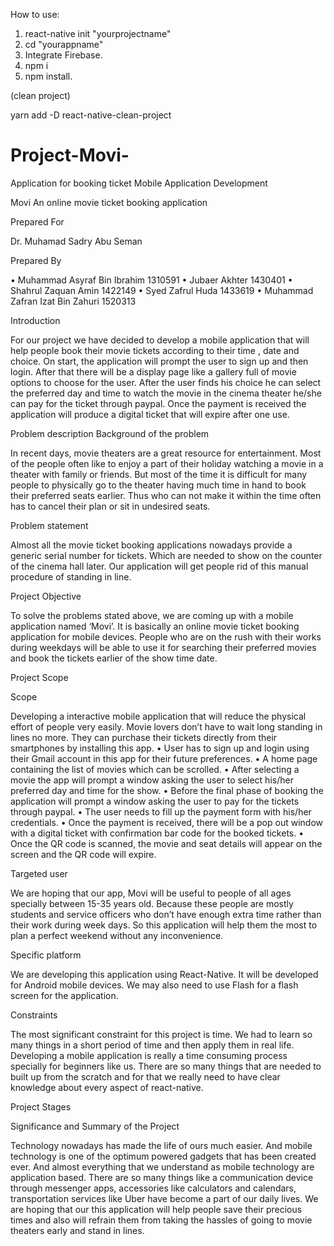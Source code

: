 How to use:
1. react-native init "yourprojectname"
2. cd "yourappname"
3. Integrate Firebase.
4. npm i
5. npm install.

(clean project)

yarn add -D react-native-clean-project


# Project-Movi-
Application for booking ticket 
Mobile Application Development


Movi
An online movie ticket booking application




Prepared For

Dr. Muhamad Sadry Abu Seman 


Prepared By

•	Muhammad Asyraf Bin Ibrahim           1310591
•	Jubaer Akhter                         1430401
•	Shahrul Zaquan Amin                   1422149
•	Syed Zafrul Huda                      1433619
•	Muhammad Zafran Izat Bin Zahuri       1520313      



Introduction

For our project we have decided to develop a mobile application that will help people book their movie tickets according to their  time , date and choice. On start, the application will prompt the user to sign up and then login. After that there will be a display page like a gallery full of movie options to choose for the user. After the user finds his choice he can select the preferred day and time to watch the movie in the cinema theater he/she can pay for the ticket through paypal. Once the payment is received the application will produce a digital ticket that will expire after one use.

Problem description
Background of the problem

In recent days, movie theaters are a great resource for entertainment. Most of the people often like to enjoy a part of their holiday watching a movie in a theater with family or friends. But most of the time it is difficult for many people to physically go to the theater having much time in hand to book their preferred seats earlier. Thus who can not make it within the time often has to cancel their plan or sit in undesired seats.


Problem statement

Almost all the movie ticket booking applications nowadays provide a generic serial number for tickets. Which are needed to show on the counter of the cinema hall later. Our application will get people rid of this manual procedure of standing in line.

Project Objective

To solve the problems stated above, we are coming up with a mobile application named ‘Movi’. It is basically an online movie ticket booking application for mobile devices. People who are on the rush with their works during weekdays will be able to use it for searching their preferred movies and book the tickets earlier of the show time date.

Project Scope

Scope

Developing a interactive mobile application that will reduce the physical effort of people very easily. Movie lovers don’t have to wait long standing in lines no more. They can purchase their tickets directly from their smartphones by installing this app.
•	User has to sign up and login using their Gmail account in this app for their future preferences.
•	A home page containing the list of movies which can be scrolled.
•	After selecting a movie the app will prompt a window asking the user to select his/her preferred day and time for the show.
•	Before the final phase of booking the application will prompt a window asking the user to pay for the tickets through paypal.
•	The user needs to fill up the payment form with his/her credentials.
•	Once the payment is received, there will be a pop out window with a digital ticket with confirmation bar code for the booked tickets.
•	Once the QR code is scanned, the movie and seat details will appear on the screen and the QR code will expire.  



Targeted user

We are hoping that our app, Movi will be useful to people of all ages specially between 15-35 years old. Because these people are mostly students and service officers who don’t have enough extra time rather than their work during week days. So this application will help them the most to plan a perfect weekend without any inconvenience. 




Specific platform

We are developing this application using React-Native. It will be developed for Android mobile devices. We may also need to use Flash for a flash screen for the application.






Constraints

The most significant constraint for this project is time. We had to learn so many things in a short period of time and then apply them in real life. Developing a mobile application is really a time consuming process specially for beginners like us. There are so many things that are needed to built up from the scratch and for that we really need to have clear knowledge about every aspect of react-native.












Project Stages

 



Significance and Summary of the Project

Technology nowadays has made the life of ours much easier. And mobile technology is one of the optimum powered gadgets that has been created ever. And almost everything that we understand as mobile technology are application based. There are so many things like a communication device through messenger apps, accessories like calculators and calendars, transportation services like Uber have become a part of our daily lives. We are hoping that our this application will help people save their precious times and also will refrain them from taking the hassles of going to movie theaters early and stand in lines. 

